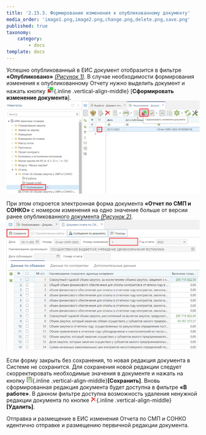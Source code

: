 ```yaml
---
title: '2.15.3. Формирование изменения к опубликованному документу'
media_order: 'image1.png,image2.png,change.png,delete.png,save.png'
published: true
taxonomy:
    category:
        - docs
template: docs
---
```


Успешно опубликованный в ЕИС документ отобразится в фильтре **«Опубликовано»** *[(Рисунок 1)](#ris-01)*. В случае необходимости формирования изменения к опубликованному Отчету нужно выделить документ и нажать кнопку  ![](change.png){.inline .vertical-align-middle} [**Сформировать изменение документа**].
 ![](image1.png?id=ris-01)

При этом откроется электронная форма документа **«Отчет по СМП и СОНКО»** с номером изменения на одно значение больше от версии ранее опубликованного документа *[(Рисунок 2)](#ris-02)*.
 ![](image2.png?id=ris-02)

Если форму закрыть без сохранения, то новая редакция документа в Системе не сохранится. Для сохранения новой редакции следует скорректировать необходимые значения в документе и нажать на кнопку  ![](save.png){.inline .vertical-align-middle}**[Сохранить]**. Вновь сформированная редакция документа будет доступна в фильтре **«В работе»**. В данном фильтре доступна возможность удаления ненужной редакции документа по кнопке  ![](delete.png){.inline .vertical-align-middle}**[Удалить]**.

Отправка и размещение в ЕИС изменения Отчета по СМП и СОНКО идентично отправке и размещению первичной редакции документа.